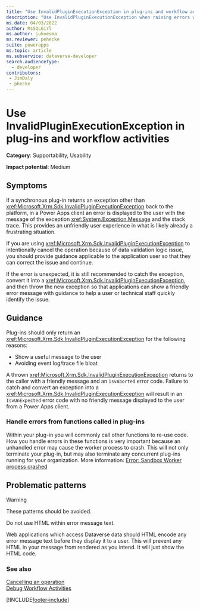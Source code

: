 ```yaml
---
title: "Use InvalidPluginExecutionException in plug-ins and workflow activities | MicrosoftDocs"
description: "Use InvalidPluginExecutionException when raising errors within the context of a plug-in or workflow activity."
ms.date: 04/03/2022
author: MsSQLGirl
ms.author: jukoesma
ms.reviewer: pehecke
suite: powerapps
ms.topic: article
ms.subservice: dataverse-developer
search.audienceType: 
  - developer
contributors:
 - JimDaly
 - phecke
---
```

# Use InvalidPluginExecutionException in plug-ins and workflow activities


**Category**: Supportability, Usability

**Impact potential**: Medium

<a name='symptoms'></a>

## Symptoms

If a synchronous plug-in returns an exception other than <xref:Microsoft.Xrm.Sdk.InvalidPluginExecutionException> back to the platform, in a Power Apps client an error is displayed to the user with the message of the exception <xref:System.Exception.Message> and the stack trace. This provides an unfriendly user experience in what is likely already a frustrating situation.

If you are using <xref:Microsoft.Xrm.Sdk.InvalidPluginExecutionException> to intentionally cancel the operation because of data validation logic issue, you should provide guidance applicable to the application user so that they can correct the issue and continue.

If the error is unexpected, it is still recommended to catch the exception, convert it into a <xref:Microsoft.Xrm.Sdk.InvalidPluginExecutionException>, and then throw the new exception so that applications can show a friendly error message with guidance to help a user or technical staff quickly identify the issue.

<a name='guidance'></a>

## Guidance

Plug-ins should only return an <xref:Microsoft.Xrm.Sdk.InvalidPluginExecutionException> for the following reasons:

- Show a useful message to the user
- Avoiding event log/trace file bloat

A thrown <xref:Microsoft.Xrm.Sdk.InvalidPluginExecutionException> returns to the caller with a friendly message and an `IsvAborted` error code. Failure to catch and convert an exception into a <xref:Microsoft.Xrm.Sdk.InvalidPluginExecutionException> will result in an `IsvUnExpected` error code with no friendly message displayed to the user from a Power Apps client. 

### Handle errors from functions called in plug-ins

Within your plug-in you will commonly call other functions to re-use code. How you handle errors in these functions is very important because an unhandled error may cause the worker process to crash. This will not only terminate your plug-in, but may also terminate any concurrent plug-ins running for your organization. More information: [Error: Sandbox Worker process crashed](../../troubleshoot-plug-in.md#error-sandbox-worker-process-crashed)

<a name='problem'></a>

## Problematic patterns

> [!WARNING]
> These patterns should be avoided.

Do not use HTML within error message text. 

Web applications which access Dataverse data should HTML encode any error message text before they display it to a user. This will prevent any HTML in your message from rendered as you intend. It will just show the HTML code.


<a name='seealso'></a>

### See also

[Cancelling an operation](../../handle-exceptions.md#cancelling-an-operation)<br/>
[Debug Workflow Activities](../../workflow/workflow-extensions.md#debug-workflow-activities)<br/>


[!INCLUDE[footer-include](../../../../includes/footer-banner.md)]
